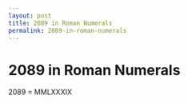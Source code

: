 ```yaml
---
layout: post
title: 2089 in Roman Numerals
permalink: 2089-in-roman-numerals
---
```


# 2089 in Roman Numerals

2089 = MMLXXXIX
